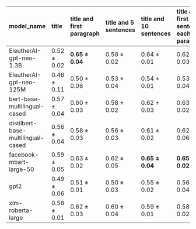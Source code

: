 | model_name                         | title           | title and first paragraph   | title and 5 sentences   | title and 10 sentences   | title and first sentence each paragraph   | raw text            |
|:-----------------------------------|:----------------|:----------------------------|:------------------------|:-------------------------|:------------------------------------------|:--------------------|
| EleutherAI-gpt-neo-1.3B            | 0.52 $\pm$ 0.02 | **0.65 $\pm$ 0.04**         | 0.58 $\pm$ 0.02         | 0.64 $\pm$ 0.01          | 0.62 $\pm$ 0.03                           | **0.65 $\pm$ 0.01** |
| EleutherAI-gpt-neo-125M            | 0.46 $\pm$ 0.11 | 0.50 $\pm$ 0.06             | 0.53 $\pm$ 0.04         | 0.54 $\pm$ 0.01          | 0.53 $\pm$ 0.04                           | 0.54 $\pm$ 0.02     |
| bert-base-multilingual-cased       | 0.57 $\pm$ 0.04 | 0.60 $\pm$ 0.03             | 0.58 $\pm$ 0.02         | 0.62 $\pm$ 0.03          | 0.63 $\pm$ 0.02                           | 0.61 $\pm$ 0.04     |
| distilbert-base-multilingual-cased | 0.56 $\pm$ 0.04 | 0.58 $\pm$ 0.03             | 0.56 $\pm$ 0.03         | 0.61 $\pm$ 0.02          | 0.62 $\pm$ 0.06                           | 0.62 $\pm$ 0.03     |
| facebook-mbart-large-50            | 0.59 $\pm$ 0.05 | 0.63 $\pm$ 0.02             | 0.62 $\pm$ 0.05         | **0.65 $\pm$ 0.04**      | **0.65 $\pm$ 0.02**                       | **0.65 $\pm$ 0.03** |
| gpt2                               | 0.49 $\pm$ 0.06 | 0.51 $\pm$ 0.01             | 0.50 $\pm$ 0.03         | 0.55 $\pm$ 0.02          | 0.56 $\pm$ 0.04                           | 0.56 $\pm$ 0.02     |
| xlm-roberta-large                  | 0.58 $\pm$ 0.01 | 0.62 $\pm$ 0.03             | 0.60 $\pm$ 0.04         | 0.59 $\pm$ 0.01          | 0.58 $\pm$ 0.02                           | 0.63 $\pm$ 0.04     |